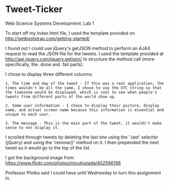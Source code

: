# Tweet-Ticker
Web Science Systems Development: Lab 1

To start off my index.html file, I used the template provided on http://getbootstrap.com/getting-started/

I found out I could use jQuery's getJSON method to perform an AJAX request to read the JSON file for the tweets. I used the template provided at http://api.jquery.com/jquery.getjson/ to structure the method call (more specifically, the .done and .fail parts).

I chose to display three different columns:

	1. The time and day of the tweet - If this was a real application, the times wouldn't be all the same. I chose to use the UTC string so that the timezone would be displayed, which is cool to see when people's tweets from different parts of the world show up.

	2. Some user information - I chose to display their picture, display name, and actual screen name because this information is essential and unique to each user.

	3. The message - This is the main part of the tweet, it wouldn't make sense to not display it.

I scrolled through tweets by deleting the last one using the ':last' selector (jQuery) and using the 'remove()' method on it. I then prepended the next tweet so it would go to the top of the list.

I got the background image from https://www.flickr.com/photos/miyukiutada/452566198

Professor Plotka said I could have until Wednesday to turn this assignment in.